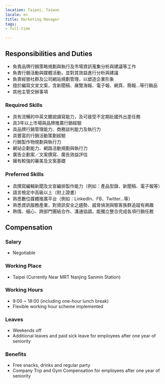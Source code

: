 ```yaml
---
location: Taipei, Taiwan
locale: en
title: Marketing Manager
tags:
- full-time

---
```

## Responsibilities and Duties
* 負責品牌行銷策略規劃與執行及市場資訊蒐集分析與建議等工作
* 負責行銷活動與媒體活動，並對其效益進行分析與建議
* 負責經營社群及公司網站規劃管理，以塑造企業形象
* 擅於編寫文宣文案，含新聞稿、展覽海報、電子報、網頁、簡報…等行銷品
* 其他主管交辦事項

### Required Skills
* 具有流暢的中英文聽說讀寫能力，及可接受不定期赴國外出差任務
* 具3年以上市場與品牌推廣行銷經驗
* 具品牌行銷管理能力、商務談判能力及執行力
* 具豐富的行銷活動策劃經驗
* 行銷製作物規劃與執行力
* 網站企劃能力、網路活動規劃與執行力
* 廣告企劃案╱文案撰寫、廣告效益評估
* 擁有較強的審美及文案基礎

### Preferred Skills
* 具撰寫編輯新聞及文宣編排製作能力（例如：產品型錄、新聞稿、電子報等）
* 語言檢定中高級以上（附上證書）
* 熟悉數位媒體推廣平台（例如：LinkedIn、FB、Twitter…等）
* 熟悉資訊服務產業，對資訊安全之趨勢、威脅偵測與駭客族群追蹤有興趣
* 熱情、細心、跨部門團結合作、溝通協調，能獨立整合完成各項行銷任務

## Compensation

### Salary
* Negotiable

### Working Place
* Taipei (Currently Near MRT Nanjing Sanmin Station)

### Working Hours
* 9:00 ~ 18:00 (including one-hour lunch break)
* Flexible working hour scheme implemented

### Leaves
* Weekends off
* Additional leaves and paid sick leave for employees after one year of seniority

### Benefits
* Free snacks, drinks and regular party
* Company Trip and Gym Compensation for employees after one year of seniority